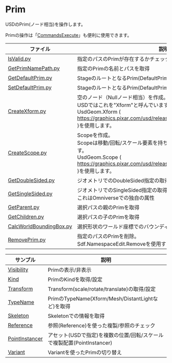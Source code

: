 # Prim

USDのPrim(ノード相当)を操作します。     

Primの操作は「[CommandsExecute](../Operation/CommandsExecute)」も便利に使用できます。     


|ファイル|説明|     
|---|---|     
|[IsValid.py](./IsValid.py)|指定のパスのPrimが存在するかチェック(IsValid)|     
|[GetPrimNamePath.py](./GetPrimNamePath.py)|指定のPrimの名前とパスを取得|     
|[GetDefaultPrim.py](./GetDefaultPrim.py)|StageのルートとなるPrim(DefaultPrim)を取得|     
|[SetDefaultPrim.py](./SetDefaultPrim.py)|StageのルートとなるPrim(DefaultPrim)を指定|     
|[CreateXform.py](./CreateXform.py)|空のノード（Nullノード相当）を作成。<br>USDではこれを"Xform"と呼んでいます。<br>UsdGeom.Xform ( https://graphics.pixar.com/usd/release/api/class_usd_geom_xform.html )を使用します。|     
|[CreateScope.py](./CreateScope.py)|Scopeを作成。<br>Scopeは移動/回転/スケール要素を持ちません。単純なグルーピング向けです。<br>UsdGeom.Scope ( https://graphics.pixar.com/usd/release/api/class_usd_geom_scope.html )を使用します。|     
|[GetDoubleSided.py](./GetDoubleSided.py)|ジオメトリでのDoubleSided指定の取得、設定|     
|[GetSingleSided.py](./GetSingleSided.py)|ジオメトリでのSingleSided指定の取得、設定<br>これはOmniverseでの独自の属性|     
|[GetParent.py](./GetParent.py)|選択パスの親のPrimを取得|     
|[GetChildren.py](./GetChildren.py)|選択パスの子のPrimを取得|     
|[CalcWorldBoundingBox.py](./CalcWorldBoundingBox.py)|選択形状のワールド座標でのバウンディングボックスを計算|     
|[RemovePrim.py](./RemovePrim.py)|指定のパスのPrimを削除。<br>Sdf.NamespaceEdit.Removeを使用する。|     

|サンプル|説明|     
|---|---|     
|[Visibility](./Visibility)|Primの表示/非表示|    
|[Kind](./Kind)|PrimのKindを取得/設定|    
|[Transform](./Transform)|Transform(scale/rotate/translate)の取得/設定|    
|[TypeName](./TypeName)|PrimのTypeName(Xform/Mesh/DistantLightなど)を取得|    
|[Skeleton](./Skeleton)|Skeletonでの情報を取得|    
|[Reference](./Reference)|参照(Reference)を使った複製/参照のチェック|    
|[PointInstancer](./PointInstancer)|アセット(USDで指定)を複数の位置/回転/スケールで複製配置(PointInstancer)|    
|[Variant](./Variant)|Variantを使ったPrimの切り替え|    



